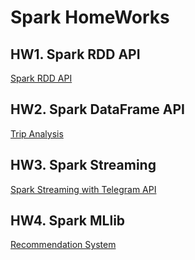 # Spark HomeWorks

## HW1. Spark RDD API

[Spark RDD API](/docs/BigData_A1.md)

## HW2. Spark DataFrame API

[Trip Analysis](/docs/BigData_A2.md)


## HW3. Spark Streaming

[Spark Streaming with Telegram API](/docs/BigData_A3_telegram.md)

## HW4. Spark MLlib

[Recommendation System](/docs/BigData_A4.md)

